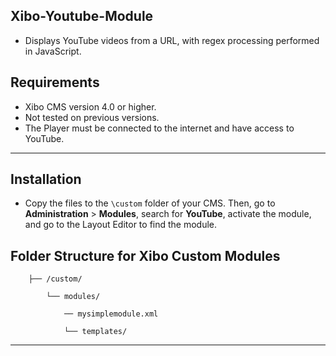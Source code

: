 ## Xibo-Youtube-Module
- Displays YouTube videos from a URL, with regex processing performed in JavaScript.

## Requirements
- Xibo CMS version 4.0 or higher.
- Not tested on previous versions.
- The Player must be connected to the internet and have access to YouTube.

---
## Installation
- Copy the files to the `\custom` folder of your CMS. Then, go to **Administration** > **Modules**, search for **YouTube**, activate the module, and go to the Layout Editor to find the module.

## Folder Structure for Xibo Custom Modules

        ├── /custom/

            └── modules/

                ── mysimplemodule.xml

                └── templates/

            

---
